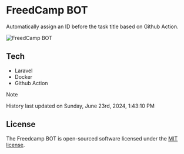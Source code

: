 # FreedCamp BOT

Automatically assign an ID before the task title based on Github Action.

![FreedCamp BOT](https://repository-images.githubusercontent.com/737932867/7d34798b-2680-471c-b089-a78a718d3d6a)

## Tech

- Laravel
- Docker
- Github Action

> [!NOTE]  
> History last updated on Sunday, June 23rd, 2024, 1:43:10 PM

## License

The Freedcamp BOT is open-sourced software licensed under the [MIT license](https://opensource.org/licenses/MIT).
